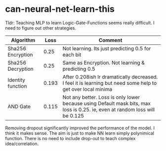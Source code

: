 # can-neural-net-learn-this

Tldr: Teaching MLP to learn Logic-Gate-Functions seems really difficult. I need to figure out other strategies.

| Algorithm         | Loss  | Comment                                                                                                                     |
| ----------------- | ----- | --------------------------------------------------------------------------------------------------------------------------- |
| Sha256 Encryption | 0.25  | Not learning. Its just predicting 0.5 for each bit                                                                          |
| Sha256 Decryption | 0.25  | Same as Encryption. Not learning & predicting 0.5                                                                           |
| Identity function | 0.193 | After 0.208ish lr dramatically decreased. I feel it is learning but need some help to get over local minima                 |
| AND Gate          | 0.115 | Not any better. Loss is only lower because using Default mask bits, max loss is 0.25. ie, even at random loss will be 0.125 |

Removing dropout significantly improved the performance of the model. I think it makes sense. The aim is just to make NN learn simply polynimical function. There is no need to include drop-out to teach complex idea/correlation.
